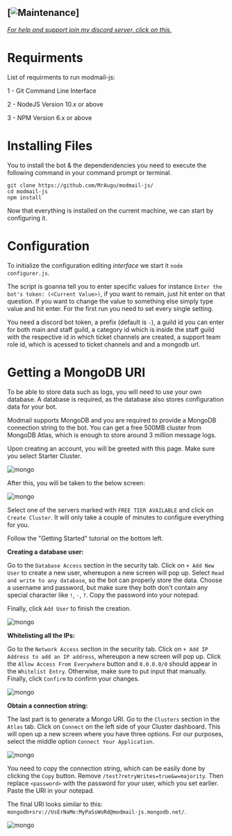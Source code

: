 [![Maintenance](https://img.shields.io/badge/Maintained%3F-yes-green.svg)]
---
*[For help and support join my discord server, click on this.](https://discord.gg/rk7cVyk)*

# Requirments
List of requirments to run modmail-js:

1 - Git Command Line Interface

2 - NodeJS Version 10.x or above

3 - NPM Version 6.x or above

# Installing Files
You to install the bot & the dependendencies you need to execute the following command in your command prompt or terminal.
```
git clone https://github.com/MrAugu/modmail-js/
cd modmail-js
npm install
```
Now that everything is installed on the current machine, we can start by configuring it.

# Configuration
To initialize the configuration editing *interface* we start it `node configurer.js`.

The script is goanna tell you to enter specific values for instance `Enter the bot's token: (<Current Value>)`, if you want <Current Value> to remain, just hit enter on that question. If you want to change the value to something else simply type value and hit enter. For the first run you need to set every single setting.

You need a discord bot token, a prefix (default is `-`), a guild id you can enter for both main and staff guild, a category id which is inside the staff guild with the respective id in which ticket channels are created, a support team role id, which is acessed to ticket channels and and a mongodb url.

# Getting a MongoDB URI
To be able to store data such as logs, you will need to use your own database. A database is required, as the database also stores configuration data for your bot.


Modmail supports MongoDB and you are required to provide a MongoDB connection string to the bot. You can get a free 500MB cluster from MongoDB Atlas, which is enough to store around 3 million message logs.


Upon creating an account, you will be greeted with this page. Make sure you select Starter Cluster.

<img src="https://user-images.githubusercontent.com/44692189/64170897-1297a600-ce73-11e9-910e-38b78c3ac315.jpg" alt="mongo">

After this, you will be taken to the below screen:

<img src="https://user-images.githubusercontent.com/44692189/64170901-14fa0000-ce73-11e9-8f17-dc0f751a7492.jpg" alt="mongo">

Select one of the servers marked with `FREE TIER AVAILABLE` and click on `Create Cluster`. It will only take a couple of minutes to configure everything for you.


Follow the "Getting Started" tutorial on the bottom left.

**Creating a database user:**

Go to the `Database Access` section in the security tab. Click on `+ Add New User` to create a new user, whereupon a new screen will pop up. Select `Read and write to any database`, so the bot can properly store the data. Choose a username and password, but make sure they both don't contain any special character like `!`, `-`, `?`. Copy the password into your notepad.

Finally, click `Add User` to finish the creation.

<img src="https://camo.githubusercontent.com/c7dec2c72cb99015509a6b385123bc0851163139/68747470733a2f2f692e696d6775722e636f6d2f70646f38474c672e706e67" alt="mongo">

**Whitelisting all the IPs:**

Go to the `Network Access` section in the security tab. Click on `+ Add IP Address to add an IP address`, whereupon a new screen will pop up. Click the `Allow Access From Everywhere` button and `0.0.0.0/0` should appear in the `Whitelist Entry`. Otherwise, make sure to put input that manually. Finally, click `Confirm` to confirm your changes.

<img src="https://camo.githubusercontent.com/189a1a0b4f4c48b9a1f47e9f5efd943002b9ac1e/68747470733a2f2f692e696d6775722e636f6d2f684d455a7734512e706e67" alt="mongo">

**Obtain a connection string:**

The last part is to generate a Mongo URI. Go to the `Clusters` section in the `Atlas` tab. Click on `Connect` on the left side of your Cluster dashboard. This will open up a new screen where you have three options. For our purposes, select the middle option `Connect Your Application`.

<img src="https://camo.githubusercontent.com/ff93c12255a62f3d4232682375683c87ba193d91/68747470733a2f2f692e696d6775722e636f6d2f526c7653676d682e706e67" alt="mongo">

You need to copy the connection string, which can be easily done by clicking the `Copy` button. Remove `/test?retryWrites=true&w=majority`. Then replace `<password>` with the password for your user, which you set earlier. Paste the URI in your notepad.

The final URI looks similar to this: `mongodb+srv://UsErNaMe:MyPaSsWoRd@modmail-js.mongodb.net/`.

<img src="https://camo.githubusercontent.com/44b2a550a88183dfbd7f6deb5fc608e73c799609/68747470733a2f2f692e696d6775722e636f6d2f55494168725a312e706e67" alt="mongo">
